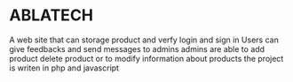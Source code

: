 # ABLATECH
A web site that can storage product and verfy login and sign in Users can give feedbacks and send messages to admins admins are able to add product delete product or to modify information about products the project is writen in php and javascript
